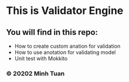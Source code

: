 # This is Validator Engine

## You will find in this repo:

* How to create custom anation for validation
* How to use anotation for validating model
* Unit test with Mokkito

### © 20202 Minh Tuan 
